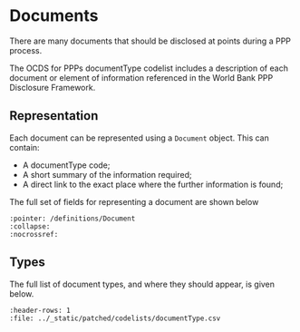 # Documents

There are many documents that should be disclosed at points during a PPP process.

The OCDS for PPPs documentType codelist includes a description of each document or element of information referenced in the World Bank PPP Disclosure Framework. 

## Representation

Each document can be represented using a `Document` object. This can contain:

* A documentType code;
* A short summary of the information required;
* A direct link to the exact place where the further information is found;

The full set of fields for representing a document are shown below

```{jsonschema} ../_static/patched/release-schema.json
:pointer: /definitions/Document
:collapse:
:nocrossref:
```

## Types

The full list of document types, and where they should appear, is given below.

```{csv-table-no-translate}
:header-rows: 1
:file: ../_static/patched/codelists/documentType.csv
```

